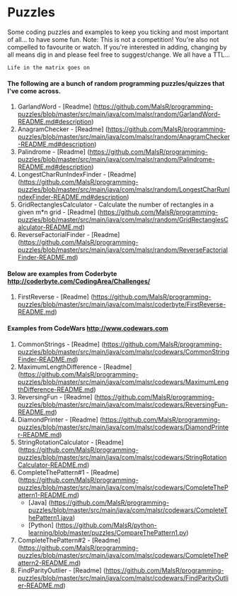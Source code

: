 # Puzzles

Some coding puzzles and examples to keep you ticking and most important of all... to have
some fun. Note: This is not a competition! You're also not compelled to favourite or watch. If you're interested in adding, changing by all means dig in and please feel free to suggest/change. We all have a TTL...

`Life in the matrix goes on`

#### The following are a bunch of random programming puzzles/quizzes that I've come across. 
1. GarlandWord - [Readme] (https://github.com/MalsR/programming-puzzles/blob/master/src/main/java/com/malsr/random/GarlandWord-README.md#description)
2. AnagramChecker - [Readme] (https://github.com/MalsR/programming-puzzles/blob/master/src/main/java/com/malsr/random/AnagramChecker-README.md#description)
3. Palindrome - [Readme] (https://github.com/MalsR/programming-puzzles/blob/master/src/main/java/com/malsr/random/Palindrome-README.md#description)
4. LongestCharRunIndexFinder - [Readme] (https://github.com/MalsR/programming-puzzles/blob/master/src/main/java/com/malsr/random/LongestCharRunIndexFinder-README.md#description)
5. GridRectanglesCalculator - Calculate the number of rectangles in a given m*n grid - [Readme] (https://github.com/MalsR/programming-puzzles/blob/master/src/main/java/com/malsr/random/GridRectanglesCalculator-README.md)
6. ReverseFactorialFinder - [Readme] (https://github.com/MalsR/programming-puzzles/blob/master/src/main/java/com/malsr/random/ReverseFactorialFinder-README.md)
 
#### Below are examples from Coderbyte http://coderbyte.com/CodingArea/Challenges/ 
1. FirstReverse - [Readme] (https://github.com/MalsR/programming-puzzles/blob/master/src/main/java/com/malsr/coderbyte/FirstReverse-README.md)

#### Examples from CodeWars http://www.codewars.com
1. CommonStrings - [Readme] (https://github.com/MalsR/programming-puzzles/blob/master/src/main/java/com/malsr/codewars/CommonStringFinder-README.md)
2. MaximumLengthDifference - [Readme] (https://github.com/MalsR/programming-puzzles/blob/master/src/main/java/com/malsr/codewars/MaximumLengthDifference-README.md)
3. ReversingFun - [Readme] (https://github.com/MalsR/programming-puzzles/blob/master/src/main/java/com/malsr/codewars/ReversingFun-README.md)
4. DiamondPrinter - [Readme] (https://github.com/MalsR/programming-puzzles/blob/master/src/main/java/com/malsr/codewars/DiamondPrinter-README.md)
5. StringRotationCalculator - [Readme] (https://github.com/MalsR/programming-puzzles/blob/master/src/main/java/com/malsr/codewars/StringRotationCalculator-README.md)
6. CompleteThePattern#1 - [Readme] (https://github.com/MalsR/programming-puzzles/blob/master/src/main/java/com/malsr/codewars/CompleteThePattern1-README.md)
   - [Java] (https://github.com/MalsR/programming-puzzles/blob/master/src/main/java/com/malsr/codewars/CompleteThePattern1.java)
   - [Python] (https://github.com/MalsR/python-learning/blob/master/puzzles/CompareThePattern1.py) 
7. CompleteThePattern#2 - [Readme] (https://github.com/MalsR/programming-puzzles/blob/master/src/main/java/com/malsr/codewars/CompleteThePattern2-README.md)
8. FindParityOutlier - [Readme] (https://github.com/MalsR/programming-puzzles/blob/master/src/main/java/com/malsr/codewars/FindParityOutlier-README.md)
